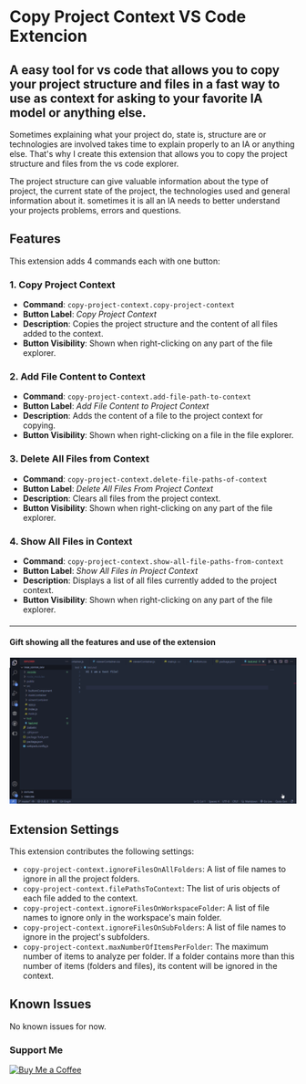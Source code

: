 # Copy Project Context VS Code Extencion

## A easy tool for vs code that allows you to copy your project structure and files in a fast way to use as context for asking to your favorite IA model or anything else. 

Sometimes explaining what your project do, state is, structure are or technologies are involved takes time to explain properly to an IA or anything else. That's why I create this extension that allows you to copy the project structure and files from the vs code explorer.

The project structure can give valuable information about the type of project, the current state of the project, the technologies used and general information about it. sometimes it is all an IA needs to better understand your projects problems, errors and questions.

## Features

This extension adds 4 commands each with one button:

### 1. Copy Project Context  
- **Command**: `copy-project-context.copy-project-context`  
- **Button Label**: *Copy Project Context*  
- **Description**: Copies the project structure and the content of all files added to the context.  
- **Button Visibility**: Shown when right-clicking on any part of the file explorer.  

### 2. Add File Content to Context  
- **Command**: `copy-project-context.add-file-path-to-context`  
- **Button Label**: *Add File Content to Project Context*  
- **Description**: Adds the content of a file to the project context for copying.  
- **Button Visibility**: Shown when right-clicking on a file in the file explorer.  

### 3. Delete All Files from Context  
- **Command**: `copy-project-context.delete-file-paths-of-context`  
- **Button Label**: *Delete All Files From Project Context*  
- **Description**: Clears all files from the project context.  
- **Button Visibility**: Shown when right-clicking on any part of the file explorer.  

### 4. Show All Files in Context  
- **Command**: `copy-project-context.show-all-file-paths-from-context`  
- **Button Label**: *Show All Files in Project Context*  
- **Description**: Displays a list of all files currently added to the project context.  
- **Button Visibility**: Shown when right-clicking on any part of the file explorer. 

####
---
#### Gift showing all the features and use of the extension

![Video gift showing the features of this extension](https://github.com/FrancoDoce12/small-projects-media/blob/master/features.gif?raw=true)

####

## Extension Settings

This extension contributes the following settings:

* `copy-project-context.ignoreFilesOnAllFolders`: A list of file names to ignore in all the project folders.
* `copy-project-context.filePathsToContext`: The list of uris objects of each file added to the context.
* `copy-project-context.ignoreFilesOnWorkspaceFolder`: A list of file names to ignore only in the workspace's main folder.
* `copy-project-context.ignoreFilesOnSubFolders`: A list of file names to ignore in the project's subfolders.
* `copy-project-context.maxNumberOfItemsPerFolder`: The maximum number of items to analyze per folder. If a folder contains more than this number of items (folders and files), its content will be ignored in the context.

## Known Issues

No known issues for now.

### Support Me

[![Buy Me a Coffee](https://img.shields.io/badge/Buy%20Me%20a%20Coffee-FCC624?style=for-the-badge&logo=buy-me-a-coffee&logoColor=black)](https://www.buymeacoffee.com/FrancoDoce12)

